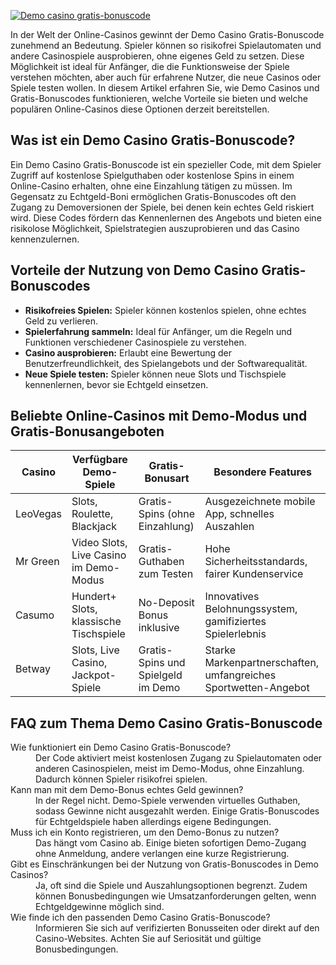 [![Demo casino gratis-bonuscode](https://123-caf.pages.dev/gitsignup.png)](https://vrmoo.ru/Bt82HjjY)

<p>In der Welt der Online-Casinos gewinnt der Demo Casino Gratis-Bonuscode zunehmend an Bedeutung. Spieler können so risikofrei Spielautomaten und andere Casinospiele ausprobieren, ohne eigenes Geld zu setzen. Diese Möglichkeit ist ideal für Anfänger, die die Funktionsweise der Spiele verstehen möchten, aber auch für erfahrene Nutzer, die neue Casinos oder Spiele testen wollen. In diesem Artikel erfahren Sie, wie Demo Casinos und Gratis-Bonuscodes funktionieren, welche Vorteile sie bieten und welche populären Online-Casinos diese Optionen derzeit bereitstellen.</p>  <h2>Was ist ein Demo Casino Gratis-Bonuscode?</h2> <p>Ein Demo Casino Gratis-Bonuscode ist ein spezieller Code, mit dem Spieler Zugriff auf kostenlose Spielguthaben oder kostenlose Spins in einem Online-Casino erhalten, ohne eine Einzahlung tätigen zu müssen. Im Gegensatz zu Echtgeld-Boni ermöglichen Gratis-Bonuscodes oft den Zugang zu Demoversionen der Spiele, bei denen kein echtes Geld riskiert wird. Diese Codes fördern das Kennenlernen des Angebots und bieten eine risikolose Möglichkeit, Spielstrategien auszuprobieren und das Casino kennenzulernen.</p>  <h2>Vorteile der Nutzung von Demo Casino Gratis-Bonuscodes</h2> <ul>   <li><strong>Risikofreies Spielen:</strong> Spieler können kostenlos spielen, ohne echtes Geld zu verlieren.</li>   <li><strong>Spielerfahrung sammeln:</strong> Ideal für Anfänger, um die Regeln und Funktionen verschiedener Casinospiele zu verstehen.</li>   <li><strong>Casino ausprobieren:</strong> Erlaubt eine Bewertung der Benutzerfreundlichkeit, des Spielangebots und der Softwarequalität.</li>   <li><strong>Neue Spiele testen:</strong> Spieler können neue Slots und Tischspiele kennenlernen, bevor sie Echtgeld einsetzen.</li> </ul>  <h2>Beliebte Online-Casinos mit Demo-Modus und Gratis-Bonusangeboten</h2> <table>   <thead>     <tr>       <th>Casino</th>       <th>Verfügbare Demo-Spiele</th>       <th>Gratis-Bonusart</th>       <th>Besondere Features</th>     </tr>   </thead>   <tbody>     <tr>       <td>LeoVegas</td>       <td>Slots, Roulette, Blackjack</td>       <td>Gratis-Spins (ohne Einzahlung)</td>       <td>Ausgezeichnete mobile App, schnelles Auszahlen</td>     </tr>     <tr>       <td>Mr Green</td>       <td>Video Slots, Live Casino im Demo-Modus</td>       <td>Gratis-Guthaben zum Testen</td>       <td>Hohe Sicherheitsstandards, fairer Kundenservice</td>     </tr>     <tr>       <td>Casumo</td>       <td>Hundert+ Slots, klassische Tischspiele</td>       <td>No-Deposit Bonus inklusive</td>       <td>Innovatives Belohnungssystem, gamifiziertes Spielerlebnis</td>     </tr>     <tr>       <td>Betway</td>       <td>Slots, Live Casino, Jackpot-Spiele</td>       <td>Gratis-Spins und Spielgeld im Demo</td>       <td>Starke Markenpartnerschaften, umfangreiches Sportwetten-Angebot</td>     </tr>   </tbody> </table>  <h2>FAQ zum Thema Demo Casino Gratis-Bonuscode</h2> <dl>   <dt>Wie funktioniert ein Demo Casino Gratis-Bonuscode?</dt>   <dd>Der Code aktiviert meist kostenlosen Zugang zu Spielautomaten oder anderen Casinospielen, meist im Demo-Modus, ohne Einzahlung. Dadurch können Spieler risikofrei spielen.</dd>    <dt>Kann man mit dem Demo-Bonus echtes Geld gewinnen?</dt>   <dd>In der Regel nicht. Demo-Spiele verwenden virtuelles Guthaben, sodass Gewinne nicht ausgezahlt werden. Einige Gratis-Bonuscodes für Echtgeldspiele haben allerdings eigene Bedingungen.</dd>    <dt>Muss ich ein Konto registrieren, um den Demo-Bonus zu nutzen?</dt>   <dd>Das hängt vom Casino ab. Einige bieten sofortigen Demo-Zugang ohne Anmeldung, andere verlangen eine kurze Registrierung.</dd>    <dt>Gibt es Einschränkungen bei der Nutzung von Gratis-Bonuscodes in Demo Casinos?</dt>   <dd>Ja, oft sind die Spiele und Auszahlungsoptionen begrenzt. Zudem können Bonusbedingungen wie Umsatzanforderungen gelten, wenn Echtgeldgewinne möglich sind.</dd>    <dt>Wie finde ich den passenden Demo Casino Gratis-Bonuscode?</dt>   <dd>Informieren Sie sich auf verifizierten Bonusseiten oder direkt auf den Casino-Websites. Achten Sie auf Seriosität und gültige Bonusbedingungen.</dd> </dl>
